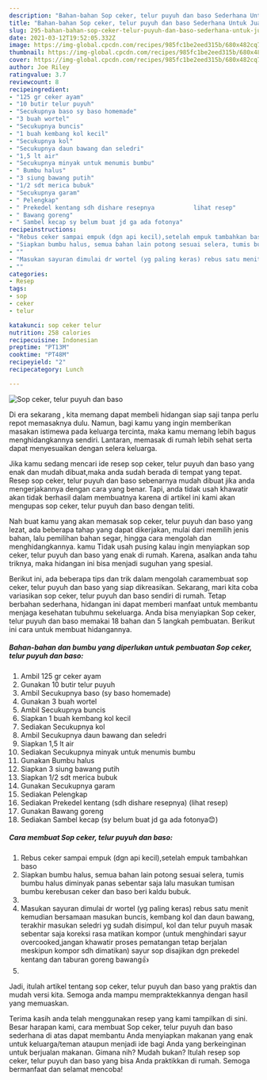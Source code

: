```yaml
---
description: "Bahan-bahan Sop ceker, telur puyuh dan baso Sederhana Untuk Jualan"
title: "Bahan-bahan Sop ceker, telur puyuh dan baso Sederhana Untuk Jualan"
slug: 295-bahan-bahan-sop-ceker-telur-puyuh-dan-baso-sederhana-untuk-jualan
date: 2021-03-12T19:52:05.332Z
image: https://img-global.cpcdn.com/recipes/985fc1be2eed315b/680x482cq70/sop-ceker-telur-puyuh-dan-baso-foto-resep-utama.jpg
thumbnail: https://img-global.cpcdn.com/recipes/985fc1be2eed315b/680x482cq70/sop-ceker-telur-puyuh-dan-baso-foto-resep-utama.jpg
cover: https://img-global.cpcdn.com/recipes/985fc1be2eed315b/680x482cq70/sop-ceker-telur-puyuh-dan-baso-foto-resep-utama.jpg
author: Joe Riley
ratingvalue: 3.7
reviewcount: 8
recipeingredient:
- "125 gr ceker ayam"
- "10 butir telur puyuh"
- "Secukupnya baso sy baso homemade"
- "3 buah wortel"
- "Secukupnya buncis"
- "1 buah kembang kol kecil"
- "Secukupnya kol"
- "Secukupnya daun bawang dan seledri"
- "1,5 lt air"
- "Secukupnya minyak untuk menumis bumbu"
- " Bumbu halus"
- "3 siung bawang putih"
- "1/2 sdt merica bubuk"
- "Secukupnya garam"
- " Pelengkap"
- " Prekedel kentang sdh dishare resepnya           lihat resep"
- " Bawang goreng"
- " Sambel kecap sy belum buat jd ga ada fotonya"
recipeinstructions:
- "Rebus ceker sampai empuk (dgn api kecil),setelah empuk tambahkan baso"
- "Siapkan bumbu halus, semua bahan lain potong sesuai selera, tumis bumbu halus diminyak panas sebentar saja lalu masukan tumisan bumbu kerebusan ceker dan baso beri kaldu bubuk."
- ""
- "Masukan sayuran dimulai dr wortel (yg paling keras) rebus satu menit kemudian bersamaan masukan buncis, kembang kol dan daun bawang, terakhir masukan seledri yg sudah disimpul, kol dan telur puyuh masak sebentar saja koreksi rasa matikan kompor (untuk menghindari sayur overcooked,jangan khawatir proses pematangan tetap berjalan meskipun kompor sdh dimatikan) sayur sop disajikan dgn prekedel kentang dan taburan goreng bawang👍"
- ""
categories:
- Resep
tags:
- sop
- ceker
- telur

katakunci: sop ceker telur 
nutrition: 258 calories
recipecuisine: Indonesian
preptime: "PT13M"
cooktime: "PT48M"
recipeyield: "2"
recipecategory: Lunch

---
```



![Sop ceker, telur puyuh dan baso](https://img-global.cpcdn.com/recipes/985fc1be2eed315b/680x482cq70/sop-ceker-telur-puyuh-dan-baso-foto-resep-utama.jpg)

Di era  sekarang , kita memang dapat membeli hidangan siap saji tanpa perlu repot memasaknya dulu. Namun, bagi kamu yang ingin memberikan masakan istimewa pada keluarga tercinta, maka kamu memang lebih bagus menghidangkannya sendiri. Lantaran, memasak di rumah lebih sehat serta dapat menyesuaikan dengan selera keluarga.

Jika kamu sedang mencari ide resep sop ceker, telur puyuh dan baso yang enak dan mudah dibuat,maka anda sudah berada di tempat yang tepat. Resep sop ceker, telur puyuh dan baso  sebenarnya mudah dibuat jika anda mengerjakannya dengan cara yang benar. Tapi, anda tidak usah khawatir akan tidak berhasil dalam membuatnya 
karena di artikel ini kami akan mengupas sop ceker, telur puyuh dan baso dengan teliti.  



Nah buat kamu yang akan memasak sop ceker, telur puyuh dan baso yang lezat, ada beberapa tahap yang dapat dikerjakan, mulai dari memilih jenis bahan, lalu pemilihan bahan segar, hingga cara mengolah dan menghidangkannya. kamu Tidak usah pusing kalau ingin menyiapkan sop ceker, telur puyuh dan baso yang enak di rumah. Karena, asalkan anda  tahu triknya, maka hidangan ini bisa menjadi suguhan yang spesial.

Berikut ini, ada beberapa tips dan trik dalam mengolah caramembuat sop ceker, telur puyuh dan baso yang siap dikreasikan. Sekarang, mari kita coba variasikan sop ceker, telur puyuh dan baso sendiri di rumah. Tetap berbahan sederhana, hidangan ini dapat memberi manfaat untuk membantu menjaga kesehatan tubuhmu sekeluarga. Anda bisa menyiapkan Sop ceker, telur puyuh dan baso memakai 18 bahan dan 5 langkah pembuatan. Berikut ini cara untuk membuat hidangannya.

<!--inarticleads1-->

##### Bahan-bahan dan bumbu yang diperlukan untuk pembuatan Sop ceker, telur puyuh dan baso:

1. Ambil 125 gr ceker ayam
1. Gunakan 10 butir telur puyuh
1. Ambil Secukupnya baso (sy baso homemade)
1. Gunakan 3 buah wortel
1. Ambil Secukupnya buncis
1. Siapkan 1 buah kembang kol kecil
1. Sediakan Secukupnya kol
1. Ambil Secukupnya daun bawang dan seledri
1. Siapkan 1,5 lt air
1. Sediakan Secukupnya minyak untuk menumis bumbu
1. Gunakan  Bumbu halus
1. Siapkan 3 siung bawang putih
1. Siapkan 1/2 sdt merica bubuk
1. Gunakan Secukupnya garam
1. Sediakan  Pelengkap
1. Sediakan  Prekedel kentang (sdh dishare resepnya)           (lihat resep)
1. Gunakan  Bawang goreng
1. Sediakan  Sambel kecap (sy belum buat jd ga ada fotonya😊)




<!--inarticleads2-->

##### Cara membuat Sop ceker, telur puyuh dan baso:

1. Rebus ceker sampai empuk (dgn api kecil),setelah empuk tambahkan baso
1. Siapkan bumbu halus, semua bahan lain potong sesuai selera, tumis bumbu halus diminyak panas sebentar saja lalu masukan tumisan bumbu kerebusan ceker dan baso beri kaldu bubuk.
1. 
1. Masukan sayuran dimulai dr wortel (yg paling keras) rebus satu menit kemudian bersamaan masukan buncis, kembang kol dan daun bawang, terakhir masukan seledri yg sudah disimpul, kol dan telur puyuh masak sebentar saja koreksi rasa matikan kompor (untuk menghindari sayur overcooked,jangan khawatir proses pematangan tetap berjalan meskipun kompor sdh dimatikan) sayur sop disajikan dgn prekedel kentang dan taburan goreng bawang👍
1. 




Jadi, itulah artikel tentang  sop ceker, telur puyuh dan baso  yang praktis dan mudah versi kita. Semoga anda mampu mempraktekkannya dengan hasil yang memuaskan. 

Terima kasih anda telah menggunakan resep yang kami tampilkan di sini. Besar harapan kami, cara membuat  Sop ceker, telur puyuh dan baso sederhana di atas dapat membantu Anda menyiapkan makanan yang enak untuk keluarga/teman ataupun menjadi ide bagi Anda yang berkeinginan untuk berjualan makanan. Gimana nih? Mudah bukan? Itulah resep sop ceker, telur puyuh dan baso yang bisa Anda praktikkan di rumah. Semoga bermanfaat dan selamat mencoba!

